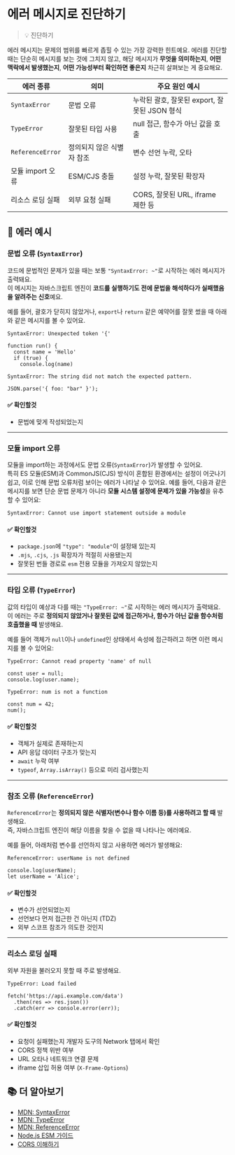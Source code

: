 # 에러 메시지로 진단하기

> 💡 진단하기

에러 메시지는 문제의 범위를 빠르게 좁힐 수 있는 가장 강력한 힌트예요.
에러를 진단할 때는 단순히 메시지를 보는 것에 그치지 않고, 해당 메시지가 **무엇을 의미하는지**, **어떤 맥락에서 발생했는지**, **어떤 가능성부터 확인하면 좋은지** 차근히 살펴보는 게 중요해요.

| 에러 종류 | 의미 | 주요 원인 예시 |
| --- | --- | --- |
| `SyntaxError` | 문법 오류 | 누락된 괄호, 잘못된 export, 잘못된 JSON 형식 |
| `TypeError` | 잘못된 타입 사용 | null 접근, 함수가 아닌 값을 호출 |
| `ReferenceError` | 정의되지 않은 식별자 참조 | 변수 선언 누락, 오타 |
| 모듈 import 오류 | ESM/CJS 충돌 | 설정 누락, 잘못된 확장자 |
| 리소스 로딩 실패 | 외부 요청 실패 | CORS, 잘못된 URL, iframe 제한 등 |

## 📝 에러 예시

### 문법 오류 (`SyntaxError`)

코드에 문법적인 문제가 있을 때는 보통 `"SyntaxError: ~"`로 시작하는 에러 메시지가 출력돼요.  
이 메시지는 자바스크립트 엔진이 **코드를 실행하기도 전에 문법을 해석하다가 실패했음을 알려주는 신호**예요.

예를 들어, 괄호가 닫히지 않았거나, `export`나 `return` 같은 예약어를 잘못 썼을 때 아래와 같은 메시지를 볼 수 있어요.

```
SyntaxError: Unexpected token '{'
```
```tsx 5
function run() {
  const name = 'Hello'
  if (true) {
    console.log(name)

```

```
SyntaxError: The string did not match the expected pattern.
```
```tsx
JSON.parse('{ foo: "bar" }');
```

#### ✅ 확인할것
- 문법에 맞게 작성되었는지

---

### 모듈 import 오류

모듈을 import하는 과정에서도 문법 오류(`SyntaxError`)가 발생할 수 있어요.  
특히 ES 모듈(ESM)과 CommonJS(CJS) 방식이 혼합된 환경에서는 설정이 어긋나기 쉽고, 이로 인해 문법 오류처럼 보이는 에러가 나타날 수 있어요.
예를 들어, 다음과 같은 메시지를 보면 단순 문법 문제가 아니라 **모듈 시스템 설정에 문제가 있을 가능성**을 유추할 수 있어요:
```
SyntaxError: Cannot use import statement outside a module
```

#### ✅ 확인할것
- `package.json`에 `"type": "module"`이 설정돼 있는지  
- `.mjs`, `.cjs`, `.js` 확장자가 적절히 사용됐는지  
- 잘못된 번들 경로로 `esm` 전용 모듈을 가져오지 않았는지  

---

### 타입 오류 (`TypeError`)

값의 타입이 예상과 다를 때는 `"TypeError: ~"`로 시작하는 에러 메시지가 출력돼요.  
이 에러는 주로 **정의되지 않았거나 잘못된 값에 접근하거나, 함수가 아닌 값을 함수처럼 호출했을 때** 발생해요.

예를 들어 객체가 `null`이나 `undefined`인 상태에서 속성에 접근하려고 하면 이런 메시지를 볼 수 있어요:

```
TypeError: Cannot read property 'name' of null  
```
```tsx 2
const user = null;
console.log(user.name);

```


```
TypeError: num is not a function
```
```tsx 2
const num = 42;
num();

```

#### ✅ 확인할것
- 객체가 실제로 존재하는지  
- API 응답 데이터 구조가 맞는지  
- `await` 누락 여부  
- `typeof`, `Array.isArray()` 등으로 미리 검사했는지  

---

### 참조 오류 (`ReferenceError`)

`ReferenceError`는 **정의되지 않은 식별자(변수나 함수 이름 등)를 사용하려고 할 때** 발생해요.  
즉, 자바스크립트 엔진이 해당 이름을 찾을 수 없을 때 나타나는 에러예요.

예를 들어, 아래처럼 변수를 선언하지 않고 사용하면 에러가 발생해요:

```
ReferenceError: userName is not defined
```
```tsx 1
console.log(userName);
let userName = 'Alice';

```

#### ✅ 확인할것 
- 변수가 선언되었는지  
- 선언보다 먼저 접근한 건 아닌지 (TDZ)  
- 외부 스코프 참조가 의도한 것인지  

---

### 리소스 로딩 실패

외부 자원을 불러오지 못할 때 주로 발생해요.
```
TypeError: Load failed
```
```tsx 3
fetch('https://api.example.com/data')
  .then(res => res.json())
  .catch(err => console.error(err));

```

#### ✅ 확인할것
- 요청이 실패했는지 개발자 도구의 Network 탭에서 확인  
- CORS 정책 위반 여부  
- URL 오타나 네트워크 연결 문제  
- iframe 삽입 허용 여부 (`X-Frame-Options`)

## 📚 더 알아보기

- [MDN: SyntaxError](https://developer.mozilla.org/ko/docs/Web/JavaScript/Reference/Global_Objects/SyntaxError)
- [MDN: TypeError](https://developer.mozilla.org/ko/docs/Web/JavaScript/Reference/Global_Objects/TypeError)
- [MDN: ReferenceError](https://developer.mozilla.org/ko/docs/Web/JavaScript/Reference/Global_Objects/ReferenceError)
- [Node.js ESM 가이드](https://nodejs.org/api/esm.html)
- [CORS 이해하기](https://developer.mozilla.org/ko/docs/Web/HTTP/CORS)